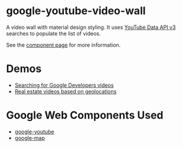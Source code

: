 google-youtube-video-wall
===
A video wall with material design styling. It uses [YouTube Data API v3](https://developers.google.com/youtube/v3/)
searches to populate the list of videos.

See the [component page](http://googlewebcomponents.github.io/google-youtube-video-wall) for more information.

Demos
===
- [Searching for Google Developers videos](http://googlewebcomponents.github.io/google-youtube-video-wall/components/google-youtube-video-wall/demo.html)
- [Real estate videos based on geolocations](http://googlewebcomponents.github.io/google-youtube-video-wall/components/google-youtube-video-wall/demo_map.html)

Google Web Components Used
===
- [google-youtube](https://github.com/GoogleWebComponents/google-youtube)
- [google-map](https://github.com/GoogleWebComponents/google-map)

